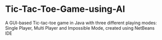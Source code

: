 # Tic-Tac-Toe-Game-using-AI
A GUI-based Tic-tac-toe game in Java with three different playing modes: Single Player, Multi Player and Impossible Mode, created using NetBeans IDE
